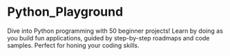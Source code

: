 # Python_Playground
Dive into Python programming with 50 beginner projects! Learn by doing as you build fun applications, guided by step-by-step roadmaps and code samples. Perfect for honing your coding skills.
